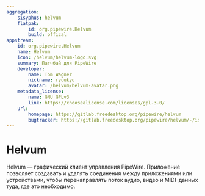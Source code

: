 ```yaml
---
aggregation:
    sisyphus: helvum
    flatpak:
        id: org.pipewire.Helvum
        build: offical
appstream:
    id: org.pipewire.Helvum
    name: Helvum
    icon: /helvum/helvum-logo.svg
    summary: Патчбай для PipeWire
    developer:
        name: Tom Wagner
        nickname: ryuukyu
        avatar: /helvum/helvum-avatar.png
    metadata_license:
        name: GNU GPLv3
        link: https://choosealicense.com/licenses/gpl-3.0/
    url:
        homepage: https://gitlab.freedesktop.org/pipewire/helvum
        bugtracker: https://gitlab.freedesktop.org/pipewire/helvum/-/issues
---
```


# Helvum

Helvum — графический клиент управления PipeWire. Приложение позволяет создавать и удалять соединения между приложениями или устройствами, чтобы перенаправлять поток аудио, видео и MIDI-данных туда, где это необходимо.

<!--@include: @apps/_parts/install/content-repo.md-->
<!--@include: @apps/_parts/install/content-flatpak.md-->
